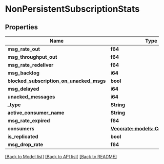 # NonPersistentSubscriptionStats

## Properties

Name | Type | Description | Notes
------------ | ------------- | ------------- | -------------
**msg_rate_out** | **f64** |  | [optional] 
**msg_throughput_out** | **f64** |  | [optional] 
**msg_rate_redeliver** | **f64** |  | [optional] 
**msg_backlog** | **i64** |  | [optional] 
**blocked_subscription_on_unacked_msgs** | **bool** |  | [optional] 
**msg_delayed** | **i64** |  | [optional] 
**unacked_messages** | **i64** |  | [optional] 
**_type** | **String** |  | [optional] 
**active_consumer_name** | **String** |  | [optional] 
**msg_rate_expired** | **f64** |  | [optional] 
**consumers** | [**Vec<crate::models::ConsumerStats>**](ConsumerStats.md) |  | [optional] 
**is_replicated** | **bool** |  | [optional] 
**msg_drop_rate** | **f64** |  | [optional] 

[[Back to Model list]](../README.md#documentation-for-models) [[Back to API list]](../README.md#documentation-for-api-endpoints) [[Back to README]](../README.md)


